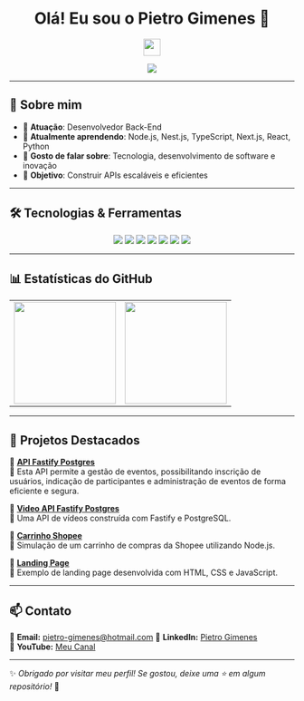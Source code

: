 <h1 align="center">Olá! Eu sou o Pietro Gimenes 🚀</h1>
<p align="center">
  <img src="https://media.giphy.com/media/hvRJCLFzcasrR4ia7z/giphy.gif" width="30px">
</p>

<p align="center">
  <a href="https://github.com/pietrogimenes">
    <img src="https://readme-typing-svg.herokuapp.com?font=Fira+Code&pause=1000&color=F75C7E&center=true&width=435&lines=Desenvolvedor+Back-End;Apaixonado+por+tecnologia;Sempre+aprendendo+novas+skills!">
  </a>
</p>

---

## 🚀 Sobre mim  

- 🔭 **Atuação**: Desenvolvedor Back-End  
- 🌱 **Atualmente aprendendo**: Node.js, Nest.js, TypeScript, Next.js, React, Python  
- 💬 **Gosto de falar sobre**: Tecnologia, desenvolvimento de software e inovação  
- 🎯 **Objetivo**: Construir APIs escaláveis e eficientes  

---

## 🛠️ Tecnologias & Ferramentas  

<div align="center">
  <img src="https://img.shields.io/badge/-JavaScript-F7DF1E?style=for-the-badge&logo=javascript&logoColor=black">
  <img src="https://img.shields.io/badge/-TypeScript-3178C6?style=for-the-badge&logo=typescript&logoColor=white">
  <img src="https://img.shields.io/badge/-Node.js-339933?style=for-the-badge&logo=node.js&logoColor=white">
  <img src="https://img.shields.io/badge/-Fastify-000000?style=for-the-badge&logo=fastify&logoColor=white">
  <img src="https://img.shields.io/badge/-PostgreSQL-4169E1?style=for-the-badge&logo=postgresql&logoColor=white">
  <img src="https://img.shields.io/badge/-Git-F05032?style=for-the-badge&logo=git&logoColor=white">
  <img src="https://img.shields.io/badge/-GitHub-181717?style=for-the-badge&logo=github&logoColor=white">
</div>

---

## 📊 Estatísticas do GitHub  

<div align="center">

<table>
  <tr>
    <td>
      <img height="180em" src="https://github-readme-stats.vercel.app/api/top-langs/?username=pietrogimenes&layout=compact&langs_count=6&theme=radical"/>
    </td>
    <td>
      <img height="180em" src="https://github-readme-stats.vercel.app/api/top-langs/?username=pietrogimenes&layout=compact&langs_count=6&theme=radical"/>
    </td>
  </tr>
</table>

</div>

---

## 🚀 Projetos Destacados  
📌 **[API Fastify Postgres](https://github.com/pietrogimenes/api-fastify-postgres)**  
🔹 Esta API permite a gestão de eventos, possibilitando inscrição de usuários, indicação de participantes e administração de eventos de forma eficiente e segura.  

📌 **[Video API Fastify Postgres](https://github.com/pietrogimenes/video-api-fastify-postgres)**  
🔹 Uma API de vídeos construída com Fastify e PostgreSQL.  

📌 **[Carrinho Shopee](https://github.com/pietrogimenes/Carrinho-Shoppee)**  
🔹 Simulação de um carrinho de compras da Shopee utilizando Node.js.  

📌 **[Landing Page](https://github.com/pietrogimenes/landing-page)**  
🔹 Exemplo de landing page desenvolvida com HTML, CSS e JavaScript.  

---

## 📫 Contato  

📩 **Email:** pietro-gimenes@hotmail.com 
💼 **LinkedIn:** [Pietro Gimenes](https://www.linkedin.com/in/pietro-gimenes)   
🎥 **YouTube:** [Meu Canal](https://www.youtube.com/channel/Revoltz4m)  

---

✨ *Obrigado por visitar meu perfil! Se gostou, deixe uma ⭐ em algum repositório!* 🚀  
